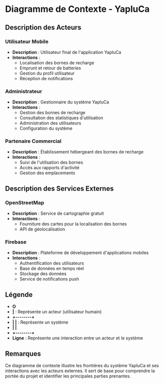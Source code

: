 # Diagramme de Contexte - YapluCa

## Description des Acteurs

### Utilisateur Mobile
- **Description** : Utilisateur final de l'application YapluCa
- **Interactions** :
  - Localisation des bornes de recharge
  - Emprunt et retour de batteries
  - Gestion du profil utilisateur
  - Réception de notifications

### Administrateur
- **Description** : Gestionnaire du système YapluCa
- **Interactions** :
  - Gestion des bornes de recharge
  - Consultation des statistiques d'utilisation
  - Administration des utilisateurs
  - Configuration du système

### Partenaire Commercial
- **Description** : Établissement hébergeant des bornes de recharge
- **Interactions** :
  - Suivi de l'utilisation des bornes
  - Accès aux rapports d'activité
  - Gestion des emplacements

## Description des Services Externes

### OpenStreetMap
- **Description** : Service de cartographie gratuit
- **Interactions** :
  - Fourniture des cartes pour la localisation des bornes
  - API de géolocalisation

### Firebase
- **Description** : Plateforme de développement d'applications mobiles
- **Interactions** :
  - Authentification des utilisateurs
  - Base de données en temps réel
  - Stockage des données
  - Service de notifications push

## Légende

- **O**
- **|** : Représente un acteur (utilisateur humain)
- **+--------+**
- **|        |** : Représente un système
- **|        |**
- **+--------+**
- **Ligne** : Représente une interaction entre un acteur et le système

## Remarques

Ce diagramme de contexte illustre les frontières du système YapluCa et ses interactions avec les acteurs externes. Il sert de base pour comprendre la portée du projet et identifier les principales parties prenantes.
